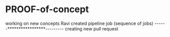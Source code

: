 # PROOF-of-concept
working on new concepts
Ravi created pipeline job (sequence of jobs)
------*****************---------
creating new pull request
